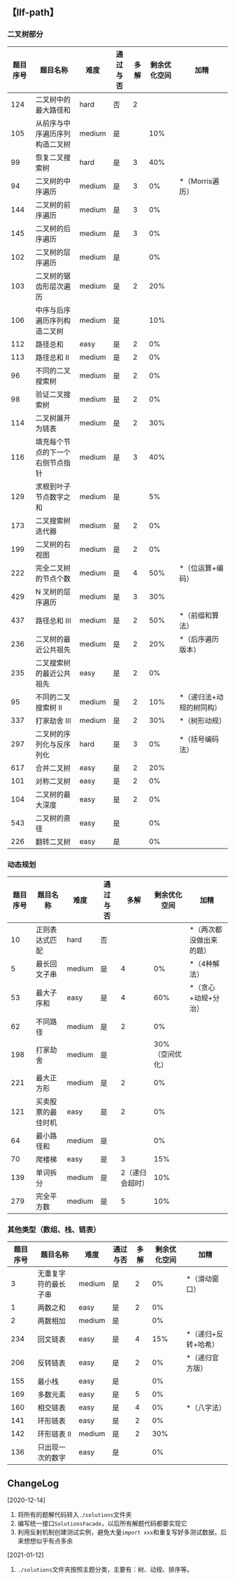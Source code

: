 ## 【llf-path】

### 二叉树部分

| 题目序号 | 题目名称 | 难度 | 通过与否 | 多解 | 剩余优化空间 | 加精 |
| -- | -- | -- | -- | -- | -- | -- | 
| 124 | 二叉树中的最大路径和 | hard | 否 | 2 | |  |
| 105 | 从前序与中序遍历序列构造二叉树 | medium | 是 | | 10% | |
| 99 | 恢复二叉搜索树 | hard | 是 | 3 | 40% | |
| 94 | 二叉树的中序遍历 | medium | 是 | 3 | 0% | *（Morris遍历） |
| 144 | 二叉树的前序遍历 | medium | 是 | 3 | 0% | |
| 145 | 二叉树的后序遍历 | medium | 是 | 3 | 0% | | 
| 102 | 二叉树的层序遍历 | medium | 是 |  | 0% | |
| 103 | 二叉树的锯齿形层次遍历 | medium | 是 | 2 | 20% |  |
| 106 | 中序与后序遍历序列构造二叉树 | medium | 是 |  | 10% | |
| 112 | 路径总和 | easy | 是 | 2 | 0% | |
| 113 | 路径总和 II | medium | 是 | 2 | 0% | |
| 96 | 不同的二叉搜索树 | medium | 是 | 2 | 0% | |
| 98 | 验证二叉搜索树 | medium | 是 | 2 | 0% |  |
| 114 | 二叉树展开为链表 | medium | 是 | 2 | 30% |  |
| 116 | 填充每个节点的下一个右侧节点指针 | medium | 是 | 3 | 40% | |
| 129 | 求根到叶子节点数字之和 | medium | 是 |  | 5% | |
| 173 | 二叉搜索树迭代器 | medium | 是 | 2 | 0% | |
| 199 | 二叉树的右视图 | medium | 是 | 2 | 0% | |
| 222 | 完全二叉树的节点个数 | medium | 是 | 4 | 50% | *（位运算+编码） |
| 429 | N 叉树的层序遍历 | medium | 是 | 3 | 30% | |
| 437 | 路径总和 III | medium | 是 | 2 | 50% | *（前缀和算法） |
| 236 | 二叉树的最近公共祖先 | medium | 是 | 2 | 20% | *（后序遍历版本） |
| 235 | 二叉搜索树的最近公共祖先 | easy | 是 | 2 | 0% | |
| 95 | 不同的二叉搜索树 II | medium | 是 | 2 | 10% | *（递归法+动规的树同构） |
| 337 | 打家劫舍 III | medium | 是 | 2 | 30% | *（树形动规） |
| 297 | 二叉树的序列化与反序列化 | hard | 是 | 3 | 0% |  *（括号编码法） |
| 617 | 合并二叉树 | easy | 是 | 2 | 20% | |
| 101 | 对称二叉树 | easy | 是 | 2 | 0% | | 
| 104 | 二叉树的最大深度| easy | 是 | 2 | 0% | |
| 543 | 二叉树的直径 | easy | 是 | | 0% | |
| 226 | 翻转二叉树 | easy | 是 | | 0% | | 

### 动态规划

| 题目序号 | 题目名称 | 难度 | 通过与否 | 多解 | 剩余优化空间 | 加精 |
| -- | -- | -- | -- | -- | -- | -- | 
| 10 | 正则表达式匹配 | hard | 否 |  |  | *（两次都没做出来的题）|
| 5 | 最长回文子串 | medium | 是 | 4 | 0% | *（4种解法） |
| 53 | 最大子序和 | easy | 是 | 4 | 60% | *（贪心+动规+分治）|
| 62 | 不同路径 | medium | 是 | 2 | 0% | |
| 198 | 打家劫舍 | medium | 是 | | 30%（空间优化） | |
| 221 | 最大正方形 | medium | 是 | 2 | 0% | |
| 121 | 买卖股票的最佳时机 | easy | 是 | 2 | 0% | |
| 64 | 最小路径和 | medium | 是 |  | 0% | |
| 70 | 爬楼梯 | easy | 是 | 3 | 15% | | 
| 139 | 单词拆分 | medium | 是 | 2（递归会超时） | 10% | |
| 279 | 完全平方数 | medium | 是 | 5 | 10% | |

### 其他类型（数组、栈、链表）

| 题目序号 | 题目名称 | 难度 | 通过与否 | 多解 | 剩余优化空间 | 加精 |
| -- | -- | -- | -- | -- | -- | -- | 
| 3 | 无重复字符的最长子串 | medium | 是 | 2 | 0% | *（滑动窗口）|
| 1 | 两数之和 | easy | 是 | 2 | 0% | | 
| 2 | 两数相加 | medium | 是 |  | 0% | |
| 234 | 回文链表 | easy | 是 | 4 | 15% | *（递归+反转+哈希） |
| 206 | 反转链表 | easy | 是 | 2 | 0% | *（递归官方版） |
| 155 | 最小栈 | easy | 是 |  | 0% | | 
| 169 | 多数元素 | easy | 是 | 5 | 0% | |
| 160 | 相交链表 | easy | 是 | 4 | 0% | *（八字法） |
| 141 | 环形链表 | easy | 是 | 2 | 0% | |
| 142 | 环形链表 II | medium | 是 | 2 | 30% | | 
| 136 | 只出现一次的数字 | easy | 是 |  | 0% | |

## ChangeLog

[2020-12-14] 
1. 将所有的题解代码转入`./solutions`文件夹
2. 编写统一接口`SolutionsFacade`，以后所有解题代码都要实现它
3. 利用反射机制创建测试实例，避免大量`import xxx`和重复写好多测试数据，后来想想似乎有点多余

[2021-01-12] 
1. `./solutions`文件夹按照主题分类，主要有：树、动规、排序等。